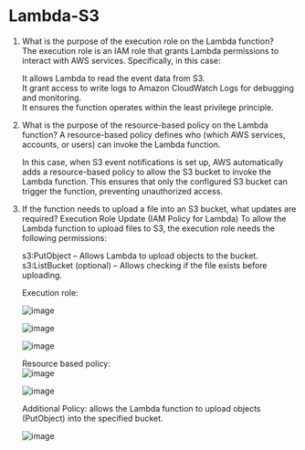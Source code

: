 # Lambda-S3
1. What is the purpose of the execution role on the Lambda function?  
   The execution role is an IAM role that grants Lambda permissions to interact with AWS services. Specifically, in this case:  

   It allows Lambda to read the event data from S3.  
   It grant access to write logs to Amazon CloudWatch Logs for debugging and monitoring.  
   It ensures the function operates within the least privilege principle.  

2. What is the purpose of the resource-based policy on the Lambda function?
   A resource-based policy defines who (which AWS services, accounts, or users) can invoke the Lambda function.

   In this case, when S3 event notifications is set up, AWS automatically adds a resource-based policy to allow the S3 bucket to invoke the Lambda function.
   This ensures that only the configured S3 bucket can trigger the function, preventing unauthorized access.

3. If the function needs to upload a file into an S3 bucket, what updates are required?
   Execution Role Update (IAM Policy for Lambda)
   To allow the Lambda function to upload files to S3, the execution role needs the following permissions:

   s3:PutObject – Allows Lambda to upload objects to the bucket.
   s3:ListBucket (optional) – Allows checking if the file exists before uploading.


   Execution role:
   
   ![image](https://github.com/user-attachments/assets/b367774b-26e3-4af7-b492-0c6598275468)  

   ![image](https://github.com/user-attachments/assets/acceace5-426d-4b68-898a-113e6c67ef0a)

   ![image](https://github.com/user-attachments/assets/4603e04e-397d-498e-b0e7-51bba8e59eae)

   Resource based policy:  
   ![image](https://github.com/user-attachments/assets/48797b43-aea8-41bd-a73d-2a25869f5c88)  

   ![image](https://github.com/user-attachments/assets/a4c35593-8f2b-4db0-91ff-801383b6d48b)

   Additional Policy: allows the Lambda function to upload objects (PutObject) into the specified bucket.
   
   ![image](https://github.com/user-attachments/assets/73c726c1-bcb2-44a7-a244-cdf1c3962f03)







